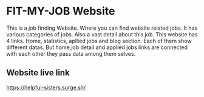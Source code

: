 
# FIT-MY-JOB Website

This is a job finding Website. Where you can find 
website related jobs. It has various categories of
jobs. Also a vast detail about this job. This website has 4 links. Home, statistics, apllied jobs and blog section. Each of them show different datas. But home,job detail and applied jobs links are connected with each other they pass data among them selves.


## Website live link

https://helpful-sisters.surge.sh/